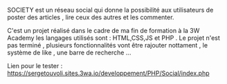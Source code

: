 SOCIETY est un réseau social qui donne la possibilité aux utilisateurs de poster des articles , lire ceux des autres  et les commenter.

C'est un projet réalisé dans le cadre de ma fin de formation à la 3W Academy les langages utilisés sont :  HTML,CSS,JS et PHP .
Le projet n'est pas terminé , plusieurs fonctionnalités vont être rajouter nottament , le système de like , une barre de recherche ...

Lien pour le tester : https://sergetouvoli.sites.3wa.io/developpement/PHP/Social/index.php
